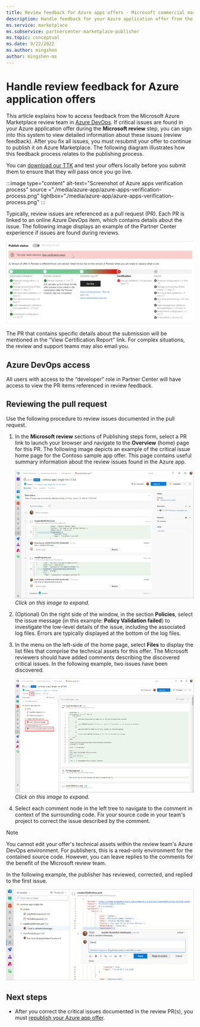 ```yaml
---
title: Review feedback for Azure apps offers - Microsoft commercial marketplace 
description: Handle feedback for your Azure application offer from the Microsoft Azure Marketplace review team. You can access feedback in Azure DevOps with your Partner Center credentials. 
ms.service: marketplace 
ms.subservice: partnercenter-marketplace-publisher
ms.topic: conceptual
ms.date: 9/22/2022
ms.author: mingshen
author: mingshen-ms
---
```


# Handle review feedback for Azure application offers

This article explains how to access feedback from the Microsoft Azure Marketplace review team in [Azure DevOps](https://azure.microsoft.com/services/devops/). If critical issues are found in your Azure application offer during the **Microsoft review** step, you can sign into this system to view detailed information about these issues (review feedback). After you fix all issues, you must resubmit your offer to continue to publish it on Azure Marketplace. The following diagram illustrates how this feedback process relates to the publishing process.

You can [download our TTK](/azure/azure-resource-manager/templates/test-toolkit) and test your offers locally before you submit them to ensure that they will pass once you go live.

:::image type="content" alt-text="Screenshot of Azure apps verification process" source ="./media/azure-app/azure-apps-verification-process.png" lightbox="./media/azure-app/azure-apps-verification-process.png" :::

Typically, review issues are referenced as a pull request (PR). Each PR is linked to an online Azure DevOps item, which contains details about the issue. The following image displays an example of the Partner Center experience if issues are found during reviews. 

![Publishing status](media/azure-app/publishing-status.png)

The PR that contains specific details about the submission will be mentioned in the “View Certification Report” link. For complex situations, the review and support teams may also email you.

## Azure DevOps access

All users with access to the “developer” role in Partner Center will have access to view the PR items referenced in review feedback.

## Reviewing the pull request

Use the following procedure to review issues documented in the pull request.

1. In the **Microsoft review** sections of Publishing steps form, select a PR link to launch your browser and navigate to the **Overview** (home) page for this PR. The following image depicts an example of the critical issue home page for the Contoso sample app offer. This page contains useful summary information about the review issues found in the Azure app.

    [![Pull request home page](media/azure-app/pr-home-page-thumb.png)](media/azure-app/pr-home-page.png)
    <br/> *Click on this image to expand.*

1. (Optional) On the right side of the window, in the section **Policies**, select the issue message (in this example: **Policy Validation failed**) to investigate the low-level details of the issue, including the associated log files. Errors are typically displayed at the bottom of the log files.

1. In the menu on the left-side of the home page, select **Files** to display the list files that comprise the technical assets for this offer. The Microsoft reviewers should have added comments describing the discovered critical issues. In the following example, two issues have been discovered.

    [![Screenshot that highlights Files and the two issues that were discovered.](media/azure-app/pr-files-page-thumb.png)](media/azure-app/pr-files-page.png)
    <br/> *Click on this image to expand.*

1. Select each comment node in the left tree to navigate to the comment in context of the surrounding code. Fix your source code in your team's project to correct the issue described by the comment.

>[!Note]
>You cannot edit your offer's technical assets within the review team's Azure DevOps environment. For publishers, this is a read-only environment for the contained source code. However, you can leave replies to the comments for the benefit of the Microsoft review team.

   In the following example, the publisher has reviewed, corrected, and replied to the first issue.

   ![First fix and comment reply](media/azure-app/first-comment-reply.png)

## Next steps

- After you correct the critical issues documented in the review PR(s), you must [republish your Azure app offer](azure-app-offer-setup.md).
